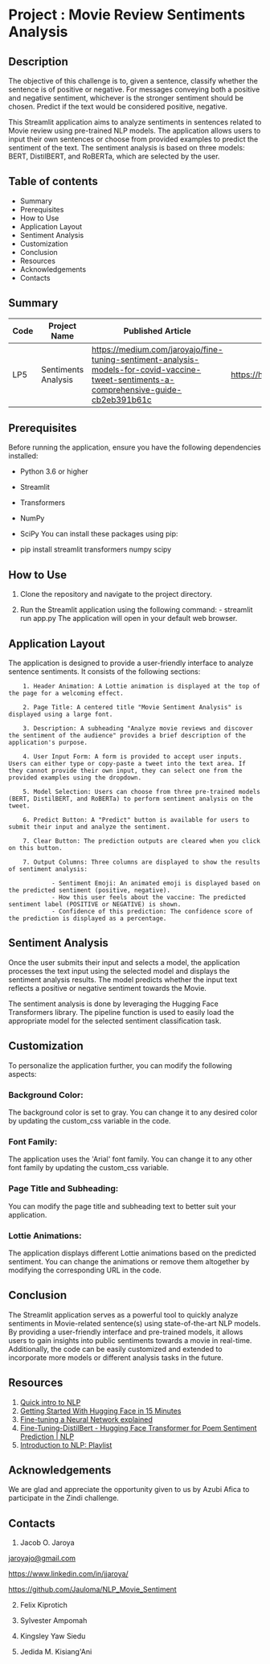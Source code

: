 # Project : Movie Review Sentiments Analysis

## Description
The objective of this challenge is to, given a sentence, classify whether the sentence is of positive or negative. For messages conveying both a positive and negative sentiment, whichever is the stronger sentiment should be chosen. Predict if the text would be considered positive, negative.

This Streamlit application aims to analyze sentiments in sentences related to Movie review using pre-trained NLP models. The application allows users to input their own sentences or choose from provided examples to predict the sentiment of the text. The sentiment analysis is based on three models: BERT, DistilBERT, and RoBERTa, which are selected by the user. 

## Table of contents
- Summary
- Prerequisites
- How to Use
- Application Layout
- Sentiment Analysis
- Customization
- Conclusion
- Resources
- Acknowledgements
- Contacts

## Summary

| Code | Project Name | Published Article | Deployed App |
|------------------|------------------|------------------|------------------|
| LP5     |Sentiments Analysis     | https://medium.com/jaroyajo/fine-tuning-sentiment-analysis-models-for-covid-vaccine-tweet-sentiments-a-comprehensive-guide-cb2eb391b61c    | https://huggingface.co/spaces/UholoDala/Movie_Sentiment_Pred     |



## Prerequisites
Before running the application, ensure you have the following dependencies installed:

- Python 3.6 or higher
- Streamlit
- Transformers
- NumPy
- SciPy
You can install these packages using pip:

- pip install streamlit transformers numpy scipy

## How to Use
1. Clone the repository and navigate to the project directory.

2. Run the Streamlit application using the following command:
        - streamlit run app.py
        The application will open in your default web browser.

## Application Layout
The application is designed to provide a user-friendly interface to analyze sentence sentiments. It consists of the following sections:

        1. Header Animation: A Lottie animation is displayed at the top of the page for a welcoming effect.

        2. Page Title: A centered title "Movie Sentiment Analysis" is displayed using a large font.

        3. Description: A subheading "Analyze movie reviews and discover the sentiment of the audience" provides a brief description of the application's purpose.

        4. User Input Form: A form is provided to accept user inputs. Users can either type or copy-paste a tweet into the text area. If they cannot provide their own input, they can select one from the provided examples using the dropdown.

        5. Model Selection: Users can choose from three pre-trained models (BERT, DistilBERT, and RoBERTa) to perform sentiment analysis on the tweet.

        6. Predict Button: A "Predict" button is available for users to submit their input and analyze the sentiment.

        7. Clear Button: The prediction outputs are cleared when you click on this button.

        7. Output Columns: Three columns are displayed to show the results of sentiment analysis:

                - Sentiment Emoji: An animated emoji is displayed based on the predicted sentiment (positive, negative).
                - How this user feels about the vaccine: The predicted sentiment label (POSITIVE or NEGATIVE) is shown.
                - Confidence of this prediction: The confidence score of the prediction is displayed as a percentage.

## Sentiment Analysis
Once the user submits their input and selects a model, the application processes the text input using the selected model and displays the sentiment analysis results. The model predicts whether the input text reflects a positive or negative sentiment towards the Movie.

The sentiment analysis is done by leveraging the Hugging Face Transformers library. The pipeline function is used to easily load the appropriate model for the selected sentiment classification task.

## Customization

To personalize the application further, you can modify the following aspects:

### Background Color: 
The background color is set to gray. You can change it to any desired color by updating the custom_css variable in the code.

### Font Family: 
The application uses the 'Arial' font family. You can change it to any other font family by updating the custom_css variable.

### Page Title and Subheading: 
You can modify the page title and subheading text to better suit your application.

### Lottie Animations: 
The application displays different Lottie animations based on the predicted sentiment. You can change the animations or remove them altogether by modifying the corresponding URL in the code.

## Conclusion

The Streamlit application serves as a powerful tool to quickly analyze sentiments in Movie-related sentence(s) using state-of-the-art NLP models. By providing a user-friendly interface and pre-trained models, it allows users to gain insights into public sentiments towards a movie in real-time. Additionally, the code can be easily customized and extended to incorporate more models or different analysis tasks in the future.

## Resources
1. [Quick intro to NLP](https://www.youtube.com/watch?v=CMrHM8a3hqw)
2.  [Getting Started With Hugging Face in 15 Minutes](https://www.youtube.com/watch?v=QEaBAZQCtwE)
3.  [Fine-tuning a Neural Network explained](https://www.youtube.com/watch?v=5T-iXNNiwIs)
4.  [Fine-Tuning-DistilBert - Hugging Face Transformer for Poem Sentiment Prediction | NLP](https://www.youtube.com/watch?v=zcW2HouIIQg)
1. [Introduction to NLP: Playlist](https://www.youtube.com/playlist?list=PLM8wYQRetTxCCURc1zaoxo9pTsoov3ipY)
<!-- 1. [](https://www.youtube.com/)
1. [](https://www.youtube.com/) -->

## Acknowledgements
We are glad and appreciate the opportunity given to us by Azubi Afica to participate in the Zindi challenge.

## Contacts
1. Jacob O. Jaroya

jaroyajo@gmail.com

https://www.linkedin.com/in/jjaroya/

https://github.com/Jauloma/NLP_Movie_Sentiment

2. Felix Kiprotich

3. Sylvester Ampomah

4. Kingsley Yaw Siedu

5. Jedida M. Kisiang'Ani
